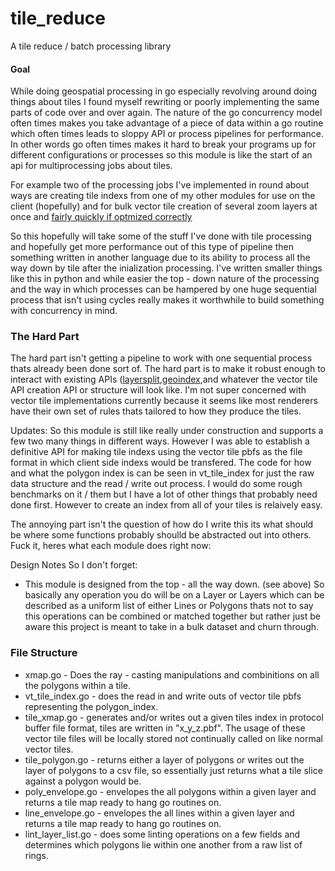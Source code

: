 # tile_reduce
A tile reduce / batch processing library

#### Goal

While doing geospatial processing in go especially revolving around doing things about tiles I found myself rewriting or poorly implementing the same parts of code over and over again. The nature of the go concurrency model often times makes you take advantage of a piece of data within a go routine which often times leads to sloppy API or process pipelines for performance. In other words go often times makes it hard to break your programs up for different configurations or processes so this module is like the start of an api for multiprocessing jobs about tiles. 

For example two of the processing jobs I've implemented in round about ways are creating tile indexs from one of my other modules for use on the client (hopefully) and for bulk vector tile creation of several zoom layers at once and [fairly quickly if optmized correctly](https://github.com/murphy214/vtile)

So this hopefully will take some of the stuff I've done with tile processing and hopefully get more performance out of this type of pipeline then something written in another language due to its ability to process all the way down by tile after the inialization processing. I've written smaller things like this in python and while easier the top - down nature of the processing and the way in which processes can be hampered by one huge sequential process that isn't using cycles really makes it worthwhile to build something with concurrency in mind. 

### The Hard Part 

The hard part isn't getting a pipeline to work with one sequential process thats already been done sort of. The hard part is to make it robust enough to interact with existing APIs ([layersplit](https://github.com/murphy214/layersplit),[geoindex](https://github.com/murphy214/geoindex),and whatever the vector  tile API creation API or structure will look like. I'm not super concerned with vector tile implementations currently because it seems like most renderers have their own set of rules thats tailored to how they produce the tiles.

Updates: So this module is still like really under construction and supports a few two many things in different ways. However I was able to establish a definitive API for making tile indexs using the vector tile pbfs as the file format in which client side indexs would be transfered. The code for how and what the polygon index is can be seen in vt_tile_index for just the raw data structure and the read / write out process. I would do some rough benchmarks on it / them but I have a lot of other things that probably need done first. However to create an index from all of your tiles is relaively easy. 

The annoying part isn't the question of how do I write this its what should be where some functions probably shoulld be abstracted out into others. Fuck it, heres what each module does right now:

Design Notes So I don't forget:
* This module is designed from the top - all the way down. (see above) So basically any operation you do will be on a Layer or Layers which can be described as a uniform list of either Lines or Polygons thats not to say this operations can be combined or matched together but rather just be aware this project is meant to take in a bulk dataset and churn through. 

### File Structure
* xmap.go - Does the ray - casting manipulations and combinitions on all the polygons within a tile.
* vt_tile_index.go - does the read in and write outs of vector tile pbfs representing the polygon_index.
* tile_xmap.go - generates and/or writes out a given tiles index in protocol buffer file format, tiles are written in "x_y_z.pbf". The usage of these vector tile files will be locally stored not continually called on like normal vector tiles. 
* tile_polygon.go - returns either a layer of polygons or writes out the layer of polygons to a csv file, so essentially just returns what a tile slice against a polygon would be.
* poly_envelope.go - envelopes the all polygons within a given layer and returns a tile map ready to hang go routines on. 
* line_envelope.go - envelopes the all lines within a given layer and returns a tile map ready to hang go routines on. 
* lint_layer_list.go - does some linting operations on a few fields and determines which polygons lie within one another from a raw list of rings. 

